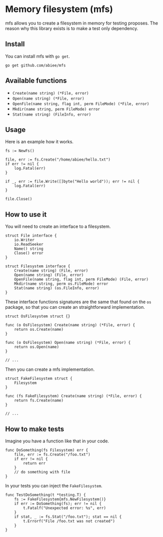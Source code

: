 Memory filesystem (mfs)
===================
mfs allows you to create a filesystem in memory for testing proposes. The reason why this library exists is to make a test only dependency.

Install
---
You can install mfs with `go get`.

    go get github.com/abiee/mfs

Available functions
---

 - `Create(name string) (*File, error)`
 - `Open(name string) (*File, error)`
 - `OpenFile(name string, flag int, perm FileMode) (*File, error)`
 - `Mkdir(name string, perm FileMode) error`
 - `Stat(name string) (FileInfo, error)`

Usage
---
Here is an example how it works.

    fs := NewFs()

    file, err := fs.Create("/home/abiee/hello.txt")
    if err != nil {
	    log.Fatal(err)
    }

	if _, err := file.Write([]byte("Hello world")); err != nil {
	    log.Fatal(err)
	}

	file.Close()

How to use it
---
You will need to create an interface to a filesystem.

    struct File interface {
        io.Writer
		io.ReadSeeker
		Name() string
		Close() error
    }

    struct Filesystem interface {
	    Create(name string) (File, error)
	    Open(name string) (File, error)
	    OpenFile(name string, flag int, perm FileMode) (File, error)
	    Mkdir(name string, perm os.FileMode) error
	    Stat(name string) (os.FileInfo, error)
    }

These interface functions signatures are the same that found on the `os` package, so that you can create an straightforward implementation.

    struct OsFilesystem struct {}
    
    func (o OsFilesystem) Create(name string) (*File, error) {
        return os.Create(name)
    }

    func (o OsFilesystem) Open(name string) (*File, error) {
        return os.Open(name)
    }

    // ...

Then you can create a mfs implementation.

    struct FakeFilesystem struct {
        Filesystem
    }
    
    func (fs FakeFilesystem) Create(name string) (*File, error) {
        return fs.Create(name)
    }

    // ...

How to make tests
---

Imagine you have a function like that in your code.

    func DoSomething(fs Filesystem) err {
	    file, err := fs.Create("/foo.txt")
	    if err != nil {
		    return err
	    }
	    // do something with file
    }

In your tests you can inject the `FakeFilesystem`.

    func TestDoSomething(t *testing.T) {
	    fs := FakeFilesystem{mfs.NewFilesystem()}
	    if err := DoSomething(fs); err != nil {
		    t.Fatalf("Unexpected error: %s", err)
	    }
	    if stat, _ := fs.Stat("/foo.txt"); stat == nil {
		    t.Errorf("File /foo.txt was not created")
	    }
    }

